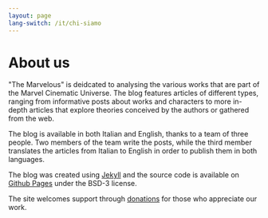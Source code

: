```yaml
---
layout: page
lang-switch: /it/chi-siamo
---
```

# About us
"The Marvelous" is deidcated to analysing the various works that are part of the Marvel Cinematic Universe. The blog features articles of different types, ranging from informative posts about works and characters to more in-depth articles that explore theories conceived by the authors or gathered from the web.

The blog is available in both Italian and English, thanks to a team of three people. Two members of the team write the posts, while the third member translates the articles from Italian to English in order to publish them in both languages.

The blog was created using [Jekyll](https://jekyllrb.com/) and the source code is available on [Github Pages](https://github.com/themarvelousblog/themarvelousblog) under the BSD-3 license.

The site welcomes support through [donations](https://paypal.me/TheMarvelousBlog) for those who appreciate our work.